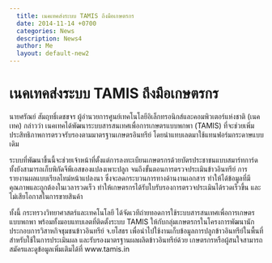 ```yaml
---
  title: เนคเทคส่งระบบ TAMIS ถึงมือเกษตรกร  
  date: 2014-11-14 +0700		  
  categories: News 		
  description: News4		  
  author: Me		 
  layout: default-new2
---
```



# เนคเทคส่งระบบ TAMIS ถึงมือเกษตรกร  

<p>นายศรัณย์ สัมฤทธิ์เดชขจร ผู้อำนวยการศูนย์เทคโนโลยีอิเล็กทรอนิกส์และคอมพิวเตอร์แห่งชาติ (เนคเทค) กล่าวว่า เนคเทคได้พัฒนาระบบสารสนเทศเพื่อการเกษตรแบบพกพา (TAMIS) ที่จะช่วยเพิ่มประสิทธิภาพการตรวจรับรองตามมาตรฐานเกษตรอินทรีย์ โดยนำแทบเลตมาใช้แทนฟอร์มกระดาษแบบเดิม</p>

<p>ระบบที่พัฒนาขึ้นนี้จะช่วยเจ้าหน้าที่ตั้งแต่การลงทะเบียนเกษตรกรด้วยบัตรประชาชนแบบสมาร์ทการ์ด ทั้งยังสามารถเก็บพิกัดจีพีเอสของแปลงเพาะปลูก จนถึงขั้นตอนการตรวจประเมินข้าวอินทรีย์ การรายงานผลแบบเรียลไทม์หน้าแปลงนา  ซึ่งจะลดกระบวนการทางด้านงานเอกสาร ทำให้ได้ข้อมูลที่มีคุณภาพและถูกต้องในเวลารวดเร็ว ทำให้เกษตรกรได้รับใบรับรองการตรวจประเมินได้รวดเร็วขึ้น และไม่เสียโอกาสในการขายสินค้า</p>

<p>ทั้งนี้ กระทรวงวิทยาศาสตร์และเทคโนโลยี ได้จัดเวทีถ่ายทอดการใช้ระบบสารสนเทศเพื่อการเกษตรแบบพกพา พร้อมทั้งมอบแทบเลตที่ติดตั้งระบบ TAMIS ให้กับกลุ่มเกษตรกรในโครงการพัฒนานักประกอบการวิสาหกิจชุมชนข้าวอินทรีย์ จ.ยโสธร  เพื่อนำไปใช้งานเก็บข้อมูลการปลูกข้าวอินทรีย์ในพื้นที่ สำหรับใช้ในการประเมินผล และรับรองมาตรฐานผลผลิตข้าวอินทรีย์ด้วย เกษตรกรหรือผู้สนใจสามารถสมัครและดูข้อมูลเพิ่มเติมได้ที่ www.tamis.in </p>
